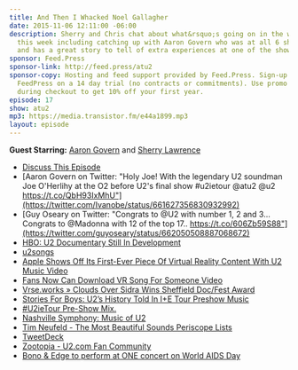 ```yaml
---
title: And Then I Whacked Noel Gallagher
date: 2015-11-06 12:11:00 -06:00
description: Sherry and Chris chat about what&rsquo;s going on in the world of U2
  this week including catching up with Aaron Govern who was at all 6 shows in London
  and has a great story to tell of extra experiences at one of the shows.
sponsor: Feed.Press
sponsor-link: http://feed.press/atu2
sponsor-copy: Hosting and feed support provided by Feed.Press. Sign-up today and try
  FeedPress on a 14 day trial (no contracts or commitments). Use promo code "atu2"
  during checkout to get 10% off your first year.
episode: 17
show: atu2
mp3: https://media.transistor.fm/e44a1899.mp3
layout: episode
---
```


**Guest Starring:**
[Aaron Govern](/people/aaron-govern) and  [Sherry Lawrence](/people/sherry-lawrence)



* [Discuss This Episode](https://www.reddit.com/r/Goodstuff_fm/comments/3rrce7/the_atu2_podcast_17_and_then_i_whacked_noel/)
* [Aaron Govern on Twitter: "Holy Joe! With the legendary U2 soundman Joe O'Herlihy at the O2 before U2's final show #u2ietour @atu2 @u2 https://t.co/QbH93IxMhU"](https://twitter.com/Ivanobe/status/661627356830932992)
* [Guy Oseary on Twitter: "Congrats to @U2 with number 1, 2 and 3... Congrats to @Madonna with 12 of the top 17.. https://t.co/606Zb59S88"](https://twitter.com/guyoseary/status/662050508887068672)
* [HBO: U2 Documentary Still In Development](http://www.atu2.com/news/hbo-u2-documentary-still-in-development.html)
* [u2songs](http://u2songs.com/)
* [Apple Shows Off Its First-Ever Piece Of Virtual Reality Content With U2 Music Video](http://techcrunch.com/2015/10/28/apple-shows-off-its-first-ever-piece-of-virtual-reality-content/)
* [Fans Now Can Download VR Song For Someone Video](http://www.atu2.com/news/fans-now-can-download-vr-song-for-someone-video-1.html)
* [Vrse.works » Clouds Over Sidra Wins Sheffield Doc/Fest Award](http://vrse.works/826/clouds-over-sidra-wins-sheffield-docfest-award/)
* [Stories For Boys: U2’s History Told In I+E Tour Preshow Music](http://www.atu2.com/news/stories-for-boys-u2s-history-told-in-ie-tour-preshow-music.html)
* [#U2ieTour Pre-Show Mix.](http://u2wanderer.org/news/2015/08/01/u2ietour-pre-show-mix/)
* [Nashville Symphony: Music of U2](https://www.nashvillesymphony.org/tickets/concert/music-of-u2)
* [Tim Neufeld - The Most Beautiful Sounds Periscope Lists](http://timneufeld.blogs.com/u2/)
* [TweetDeck](https://tweetdeck.twitter.com/)
* [Zootopia - U2.com Fan Community](http://zootopia.u2.com/)
* [Bono & Edge to perform at ONE concert on World AIDS Day](http://www.atu2.com/news/bono--edge-to-perform-at-one-concert-on-world-aids-day.html)

